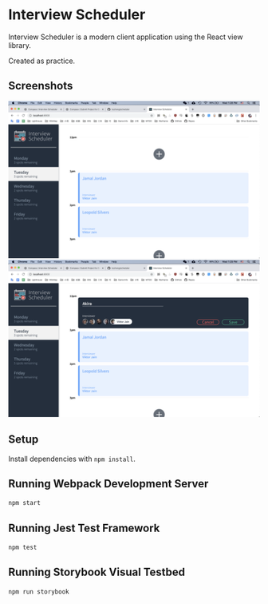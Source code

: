 # Interview Scheduler

Interview Scheduler is a modern client application using the React view library.

Created as practice.

## Screenshots
![Screenshot](https://github.com/kzcheng/scheduler/blob/master/docs/Screenshot1.png)
![Screenshot](https://github.com/kzcheng/scheduler/blob/master/docs/Screenshot2.png)

## Setup

Install dependencies with `npm install`.

## Running Webpack Development Server

```sh
npm start
```

## Running Jest Test Framework

```sh
npm test
```

## Running Storybook Visual Testbed

```sh
npm run storybook
```
